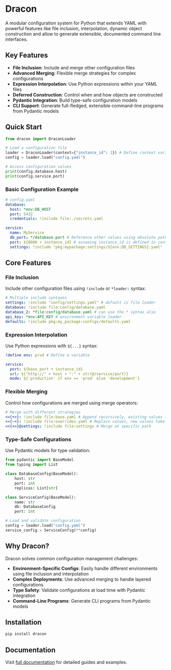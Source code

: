 # Dracon

A modular configuration system for Python that extends YAML with powerful features like file inclusion, interpolation, dynamic object construction and allow to generate extensible, documented command line interfaces.

## Key Features

- **File Inclusion**: Include and merge other configuration files
- **Advanced Merging**: Flexible merge strategies for complex configurations
- **Expression Interpolation**: Use Python expressions within your YAML files
- **Deferred Construction**: Control when and how objects are constructed
- **Pydantic Integration**: Build type-safe configuration models
- **CLI Support**: Generate full-fledged, extensible command-line programs from Pydantic models

## Quick Start

```python
from dracon import DraconLoader

# Load a configuration file
loader = DraconLoader(context={"instance_id": 1}) # Define context variables
config = loader.load("config.yaml")

# Access configuration values
print(config.database.host)
print(config.service.port)
```

### Basic Configuration Example

```yaml
# config.yaml
database:
  host: *env:DB_HOST
  port: 5432
  credentials: !include file:./secrets.yaml

service:
  name: MyService
  db_port: */database.port # Reference other values using absolute path ('/')
  port: ${8080 + instance_id} # assuming instance_id is defined in context
  settings: !include "pkg:mypackage:settings/${env:DB_SETTINGS}.yaml"
```

## Core Features

### File Inclusion

Include other configuration files using `!include` or `*loader:` syntax:

```yaml
# Multiple include syntaxes
settings: !include "config/settings.yaml" # default is file loader
database: !include file:config/database.yaml
database_2: *file:config/database.yaml # can use the * syntax also
api_key: *env:API_KEY # environment variable loader
defaults: !include pkg:my_package:configs/defaults.yaml
```

### Expression Interpolation

Use Python expressions with `${...}` syntax:

```yaml
!define env: prod # Define a variable

service:
  port: ${base_port + instance_id}
  url: ${"http://" + host + ":" + str(@/service/port)}
  mode: ${'production' if env == 'prod' else 'development'}
```

### Flexible Merging

Control how configurations are merged using merge operators:

```yaml
# Merge with different strategies
<<{+>}: !include file:base.yaml # Append recursively, existing values take priority
<<{~<}: !include file:overrides.yaml # Replace values, new values take priority
<<{+>}@settings: !include file:settings # Merge at specific path
```

### Type-Safe Configurations

Use Pydantic models for type validation:

```python
from pydantic import BaseModel
from typing import List

class DatabaseConfig(BaseModel):
    host: str
    port: int
    replicas: List[str]

class ServiceConfig(BaseModel):
    name: str
    db: DatabaseConfig
    port: int

# Load and validate configuration
config = loader.load("config.yaml")
service_config = ServiceConfig(**config)
```

## Why Dracon?

Dracon solves common configuration management challenges:

- **Environment-Specific Configs**: Easily handle different environments using file inclusion and interpolation
- **Complex Deployments**: Use advanced merging to handle layered configurations
- **Type Safety**: Validate configurations at load time with Pydantic integration
- **Command-Line Programs**: Generate CLI programs from Pydantic models

## Installation

```bash
pip install dracon
```

## Documentation

Visit [full documentation](https://dracon.readthedocs.io/) for detailed guides and examples.
